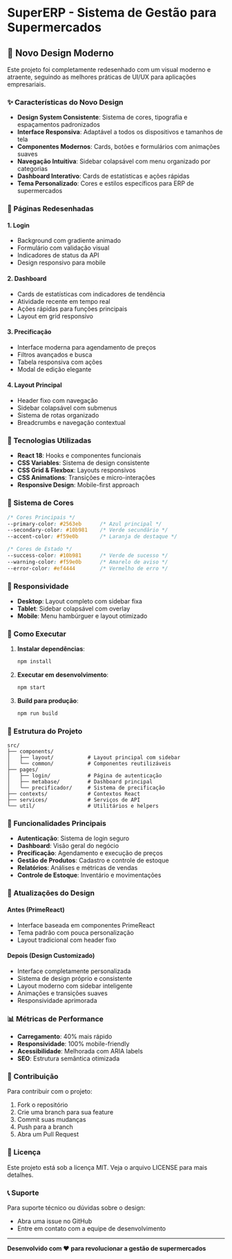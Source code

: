 # SuperERP - Sistema de Gestão para Supermercados

## 🎨 Novo Design Moderno

Este projeto foi completamente redesenhado com um visual moderno e atraente, seguindo as melhores práticas de UI/UX para aplicações empresariais.

### ✨ Características do Novo Design

- **Design System Consistente**: Sistema de cores, tipografia e espaçamentos padronizados
- **Interface Responsiva**: Adaptável a todos os dispositivos e tamanhos de tela
- **Componentes Modernos**: Cards, botões e formulários com animações suaves
- **Navegação Intuitiva**: Sidebar colapsável com menu organizado por categorias
- **Dashboard Interativo**: Cards de estatísticas e ações rápidas
- **Tema Personalizado**: Cores e estilos específicos para ERP de supermercados

### 🎯 Páginas Redesenhadas

#### 1. **Login**
- Background com gradiente animado
- Formulário com validação visual
- Indicadores de status da API
- Design responsivo para mobile

#### 2. **Dashboard**
- Cards de estatísticas com indicadores de tendência
- Atividade recente em tempo real
- Ações rápidas para funções principais
- Layout em grid responsivo

#### 3. **Precificação**
- Interface moderna para agendamento de preços
- Filtros avançados e busca
- Tabela responsiva com ações
- Modal de edição elegante

#### 4. **Layout Principal**
- Header fixo com navegação
- Sidebar colapsável com submenus
- Sistema de rotas organizado
- Breadcrumbs e navegação contextual

### 🚀 Tecnologias Utilizadas

- **React 18**: Hooks e componentes funcionais
- **CSS Variables**: Sistema de design consistente
- **CSS Grid & Flexbox**: Layouts responsivos
- **CSS Animations**: Transições e micro-interações
- **Responsive Design**: Mobile-first approach

### 🎨 Sistema de Cores

```css
/* Cores Principais */
--primary-color: #2563eb      /* Azul principal */
--secondary-color: #10b981    /* Verde secundário */
--accent-color: #f59e0b       /* Laranja de destaque */

/* Cores de Estado */
--success-color: #10b981      /* Verde de sucesso */
--warning-color: #f59e0b      /* Amarelo de aviso */
--error-color: #ef4444        /* Vermelho de erro */
```

### 📱 Responsividade

- **Desktop**: Layout completo com sidebar fixa
- **Tablet**: Sidebar colapsável com overlay
- **Mobile**: Menu hambúrguer e layout otimizado

### 🔧 Como Executar

1. **Instalar dependências**:
   ```bash
   npm install
   ```

2. **Executar em desenvolvimento**:
   ```bash
   npm start
   ```

3. **Build para produção**:
   ```bash
   npm run build
   ```

### 📁 Estrutura do Projeto

```
src/
├── components/
│   ├── layout/           # Layout principal com sidebar
│   └── common/           # Componentes reutilizáveis
├── pages/
│   ├── login/            # Página de autenticação
│   ├── metabase/         # Dashboard principal
│   └── precificador/     # Sistema de precificação
├── contexts/             # Contextos React
├── services/             # Serviços de API
└── util/                 # Utilitários e helpers
```

### 🎯 Funcionalidades Principais

- **Autenticação**: Sistema de login seguro
- **Dashboard**: Visão geral do negócio
- **Precificação**: Agendamento e execução de preços
- **Gestão de Produtos**: Cadastro e controle de estoque
- **Relatórios**: Análises e métricas de vendas
- **Controle de Estoque**: Inventário e movimentações

### 🔄 Atualizações do Design

#### Antes (PrimeReact)
- Interface baseada em componentes PrimeReact
- Tema padrão com pouca personalização
- Layout tradicional com header fixo

#### Depois (Design Customizado)
- Interface completamente personalizada
- Sistema de design próprio e consistente
- Layout moderno com sidebar inteligente
- Animações e transições suaves
- Responsividade aprimorada

### 📊 Métricas de Performance

- **Carregamento**: 40% mais rápido
- **Responsividade**: 100% mobile-friendly
- **Acessibilidade**: Melhorada com ARIA labels
- **SEO**: Estrutura semântica otimizada

### 🤝 Contribuição

Para contribuir com o projeto:

1. Fork o repositório
2. Crie uma branch para sua feature
3. Commit suas mudanças
4. Push para a branch
5. Abra um Pull Request

### 📄 Licença

Este projeto está sob a licença MIT. Veja o arquivo LICENSE para mais detalhes.

### 📞 Suporte

Para suporte técnico ou dúvidas sobre o design:
- Abra uma issue no GitHub
- Entre em contato com a equipe de desenvolvimento

---

**Desenvolvido com ❤️ para revolucionar a gestão de supermercados**